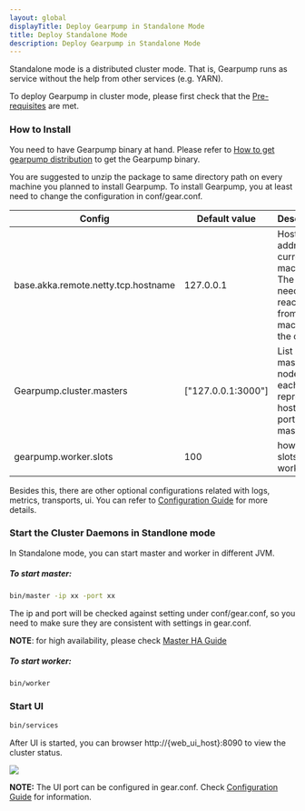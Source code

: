 ```yaml
---
layout: global
displayTitle: Deploy Gearpump in Standalone Mode
title: Deploy Standalone Mode
description: Deploy Gearpump in Standalone Mode
---
```


Standalone mode is a distributed cluster mode. That is, Gearpump runs as service without the help from other services (e.g. YARN).

To deploy Gearpump in cluster mode, please first check that the [Pre-requisites](hardware-requirement.html) are met.


### How to Install
You need to have Gearpump binary at hand. Please refer to [How to get gearpump distribution](get-gearpump-distribution.html) to get the Gearpump binary.

You are suggested to unzip the package to same directory path on every machine you planned to install Gearpump.
To install Gearpump, you at least need to change the configuration in conf/gear.conf.

Config	| Default value	| Description
------------ | ---------------|------------
base.akka.remote.netty.tcp.hostname	| 127.0.0.1	 | Host or IP address of current machine. The ip/host need to be reachable from other machines in the cluster.
Gearpump.cluster.masters |	["127.0.0.1:3000"] |	List of all master nodes, with each item represents host and port of one master.
gearpump.worker.slots	 | 100 | how many slots this worker has

Besides this, there are other optional configurations related with logs, metrics, transports, ui. You can refer to [Configuration Guide](#configuration-guide) for more details.

### Start the Cluster Daemons in Standlone mode
In Standalone mode, you can start master and worker in different JVM.

##### To start master:
```bash
bin/master -ip xx -port xx
```

The ip and port will be checked against setting under conf/gear.conf, so you need to make sure they are consistent with settings in gear.conf.

**NOTE**: for high availability, please check [Master HA Guide](#master-ha-guide)

##### To start worker:
```bash
bin/worker
```

### Start UI

```bash
bin/services
```

After UI is started, you can browser http://{web_ui_host}:8090 to view the cluster status.

![](/img/dashboard.gif)

**NOTE:** The UI port can be configured in gear.conf. Check [Configuration Guide](deployment-configuration.html) for information.
